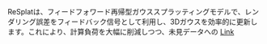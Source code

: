 ReSplatは、フィードフォワード再帰型ガウススプラッティングモデルで、レンダリング誤差をフィードバック信号として利用し、3Dガウスを効率的に更新します。これにより、計算負荷を大幅に削減しつつ、未見データへの
[Link](http://arxiv.org/abs/2510.08575v1)

